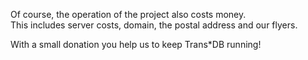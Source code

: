 Of course, the operation of the project also costs money.  
This includes server costs, domain, the postal address and our flyers.

With a small donation you help us to keep Trans\*DB running!
